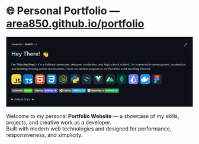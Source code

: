 # 🌐 Personal Portfolio — [area850.github.io/portfolio](https://area850.github.io/portfolio/)

![Skills](https://raw.githubusercontent.com/tandpfun/skill-icons/refs/heads/main/.github/example-dark.png)

Welcome to my personal **Portfolio Website** — a showcase of my skills, projects, and creative work as a developer.  
Built with modern web technologies and designed for performance, responsiveness, and simplicity.
